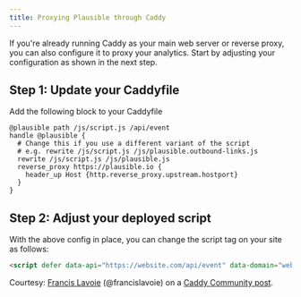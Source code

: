 ```yaml
---
title: Proxying Plausible through Caddy
---
```


If you're already running Caddy as your main web server or reverse
proxy, you can also configure it to proxy your analytics. Start by adjusting your
configuration as shown in the next step.

## Step 1: Update your Caddyfile

Add the following block to your Caddyfile

```
@plausible path /js/script.js /api/event
handle @plausible {
  # Change this if you use a different variant of the script
  # e.g. rewrite /js/script.js /js/plausible.outbound-links.js
  rewrite /js/script.js /js/plausible.js
  reverse_proxy https://plausible.io {
    header_up Host {http.reverse_proxy.upstream.hostport}
  }
}
```

## Step 2: Adjust your deployed script

With the above config in place, you can change the script tag on your site as follows:

```html
<script defer data-api="https://website.com/api/event" data-domain="website.com" src="https://website.com/js/script.js"></script>
```

Courtesy: [Francis Lavoie](https://caddy.community/u/francislavoie/summary) (@francislavoie) on a [Caddy Community post](https://caddy.community/t/how-to-proxy-plausible-analytics/12679/5).
